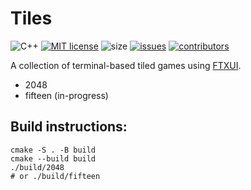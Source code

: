 # Tiles

![C++](https://img.shields.io/badge/c++-%2300599C.svg?style=flat&logo=c%2B%2B&logoColor=white)
[![MIT license](https://img.shields.io/github/license/tusharpm/tiles)](http://opensource.org/licenses/MIT)
![size](https://img.shields.io/github/repo-size/tusharpm/tiles)
[![issues](https://img.shields.io/github/issues/tusharpm/tiles)](https://github.com/tusharpm/tiles/issues)
[![contributors](https://img.shields.io/github/contributors/tusharpm/tiles?color=blue)](https://github.com/tusharpm/tiles/graphs/contributors)

A collection of terminal-based tiled games using [FTXUI](https://github.com/ArthurSonzogni/ftxui).
- 2048
- fifteen (in-progress)

## Build instructions:
```
cmake -S . -B build
cmake --build build
./build/2048
# or ./build/fifteen
```
